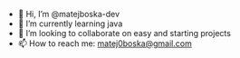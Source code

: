 - 👋 Hi, I’m @matejboska-dev
- 🌱 I’m currently learning java
- 💞️ I’m looking to collaborate on easy and starting projects
- 📫 How to reach me: matej0boska@gmail.com

<!---
matejboska-dev/matejboska-dev is a ✨ special ✨ repository because its `README.md` (this file) appears on your GitHub profile.
You can click the Preview link to take a look at your changes.
--->
